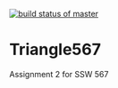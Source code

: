 [![build status of master](https://travis-ci.org/mameer1/Triangle567.svg?branch=master)](https://travis-ci.org/mameer1/Triangle567)

# Triangle567

Assignment 2 for SSW 567
